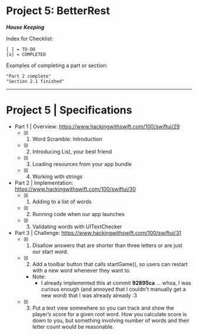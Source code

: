 # Project 5: BetterRest


***House Keeping***

Index for Checklist:

    [ ] = TO-DO
    [x] = COMPLETED

Examples of completing a part or section:

    "Part 2 complete"
    "Section 2.1 finished"

______
# Project 5 | Specifications

- Part 1 | Overview: https://www.hackingwithswift.com/100/swiftui/29
    - [x] 1. Word Scramble: Introduction
    - [x] 2. Introducing List, your best friend
    - [x] 3. Loading resources from your app bundle
    - [x] 4. Working with strings



- Part 2 | Implementation: https://www.hackingwithswift.com/100/swiftui/30
    - [x] 1. Adding to a list of words
    - [x] 2. Running code when our app launches
    - [x] 3. Validating words with UITextChecker


    
- Part 3 | Challenge: https://www.hackingwithswift.com/100/swiftui/31
    - [x] 1. Disallow answers that are shorter than three letters or are just our start word.
    - [x] 2. Add a toolbar button that calls startGame(), so users can restart with a new word whenever they want to.
        - Note:
            - I already implemented this at commit **92895ca** ... whoa, I was curious enough (and annoyed that I couldn't manually get a new word) that I was already already :3
    - [x] 3. Put a text view somewhere so you can track and show the player’s score for a given root word. How you calculate score is down to you, but something involving number of words and their letter count would be reasonable.
